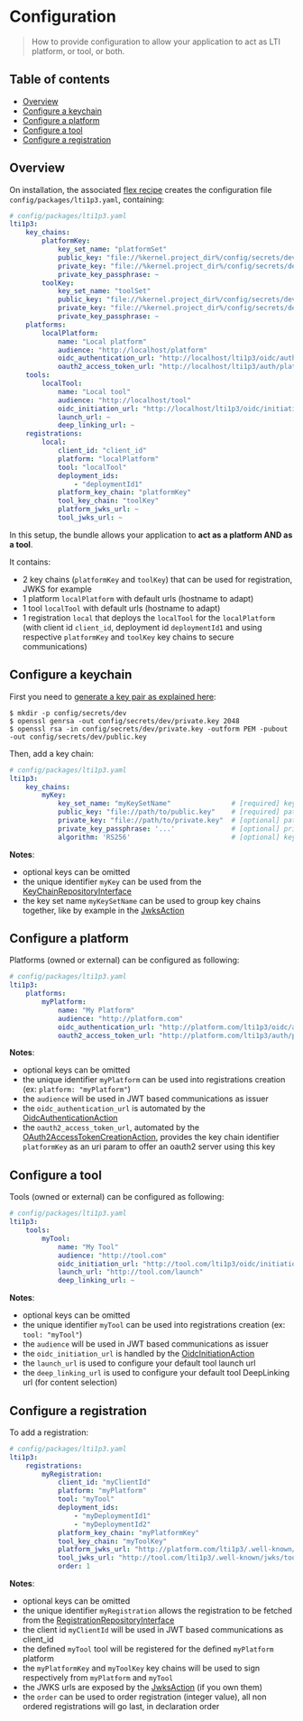 # Configuration

> How to provide configuration to allow your application to act as LTI platform, or tool, or both.

## Table of contents

- [Overview](#overview)
- [Configure a keychain](#configure-a-keychain)
- [Configure a platform](#configure-a-platform)
- [Configure a tool](#configure-a-tool)
- [Configure a registration](#configure-a-registration)

## Overview

On installation, the associated [flex recipe](https://github.com/symfony/recipes-contrib/tree/master/oat-sa/bundle-lti1p3) creates the configuration file `config/packages/lti1p3.yaml`, containing:

```yaml
# config/packages/lti1p3.yaml
lti1p3:
    key_chains:
        platformKey:
            key_set_name: "platformSet"
            public_key: "file://%kernel.project_dir%/config/secrets/dev/public.key"
            private_key: "file://%kernel.project_dir%/config/secrets/dev/private.key"
            private_key_passphrase: ~
        toolKey:
            key_set_name: "toolSet"
            public_key: "file://%kernel.project_dir%/config/secrets/dev/public.key"
            private_key: "file://%kernel.project_dir%/config/secrets/dev/private.key"
            private_key_passphrase: ~
    platforms:
        localPlatform:
            name: "Local platform"
            audience: "http://localhost/platform"
            oidc_authentication_url: "http://localhost/lti1p3/oidc/authentication"
            oauth2_access_token_url: "http://localhost/lti1p3/auth/platformKey/token"
    tools:
        localTool:
            name: "Local tool"
            audience: "http://localhost/tool"
            oidc_initiation_url: "http://localhost/lti1p3/oidc/initiation"
            launch_url: ~
            deep_linking_url: ~
    registrations:
        local:
            client_id: "client_id"
            platform: "localPlatform"
            tool: "localTool"
            deployment_ids:
                - "deploymentId1"
            platform_key_chain: "platformKey"
            tool_key_chain: "toolKey"
            platform_jwks_url: ~
            tool_jwks_url: ~
```

In this setup, the bundle allows your application to **act as a platform AND as a tool**.

It contains:

- 2 key chains (`platformKey` and `toolKey`) that can be used for registration, JWKS for example
- 1 platform `localPlatform` with default urls (hostname to adapt)
- 1 tool `localTool` with default urls (hostname to adapt)
- 1 registration `local` that deploys the `localTool` for the `localPlatform` (with client id `client_id`, deployment id `deploymentId1` and using respective `platformKey` and `toolKey` key chains to secure communications)

## Configure a keychain

First you need to [generate a key pair as explained here](https://en.wikibooks.org/wiki/Cryptography/Generate_a_keypair_using_OpenSSL):

```console
$ mkdir -p config/secrets/dev
$ openssl genrsa -out config/secrets/dev/private.key 2048
$ openssl rsa -in config/secrets/dev/private.key -outform PEM -pubout -out config/secrets/dev/public.key
```

Then, add a key chain:

```yaml
# config/packages/lti1p3.yaml
lti1p3:
    key_chains:
        myKey:
            key_set_name: "myKeySetName"               # [required] key set name
            public_key: "file://path/to/public.key"    # [required] path / content of the public key
            private_key: "file://path/to/private.key"  # [optional] path / content of the private key
            private_key_passphrase: '...'              # [optional] private key passphrase
            algorithm: 'RS256'                         # [optional] keys algorithm (default: RS256)
```
**Notes**:

- optional keys can be omitted
- the unique identifier `myKey` can be used from the [KeyChainRepositoryInterface](https://github.com/oat-sa/lib-lti1p3-core/blob/master/src/Security/Key/KeyChainRepositoryInterface.php#L27)
- the key set name `myKeySetName` can be used to group key chains together, like by example in the [JwksAction](../../Action/Jwks/JwksAction.php)

## Configure a platform

Platforms (owned or external) can be configured as following:

```yaml
# config/packages/lti1p3.yaml
lti1p3:
    platforms:
        myPlatform:
            name: "My Platform"                                                           # [required] platform name
            audience: "http://platform.com"                                               # [required] platform audience
            oidc_authentication_url: "http://platform.com/lti1p3/oidc/authentication"     # [optional] platform OIDC auth url
            oauth2_access_token_url: "http://platform.com/lti1p3/auth/platformKey/token"  # [optional] platform access token url
```
**Notes**:

- optional keys can be omitted
- the unique identifier `myPlatform` can be used into registrations creation (ex: `platform: "myPlatform"`)
- the `audience` will be used in JWT based communications as issuer 
- the `oidc_authentication_url` is automated by the [OidcAuthenticationAction](../../Action/Platform/Message/OidcAuthenticationAction.php)
- the `oauth2_access_token_url`, automated by the [OAuth2AccessTokenCreationAction](../../Action/Platform/Service/OAuth2AccessTokenCreationAction.php), provides the key chain identifier `platformKey` as an uri param to offer an oauth2 server using this key

## Configure a tool

Tools (owned or external) can be configured as following:

```yaml
# config/packages/lti1p3.yaml
lti1p3:
    tools:
        myTool:
            name: "My Tool"                                               # [required] tool name
            audience: "http://tool.com"                                   # [required] tool audience
            oidc_initiation_url: "http://tool.com/lti1p3/oidc/initiation" # [required] tool OIDC init url
            launch_url: "http://tool.com/launch"                          # [optional] tool default launch url
            deep_linking_url: ~                                           # [optional] tool DeepLinking url
```
**Notes**:

- optional keys can be omitted
- the unique identifier `myTool` can be used into registrations creation (ex: `tool: "myTool"`)
- the `audience` will be used in JWT based communications as issuer 
- the `oidc_initiation_url` is handled by the [OidcInitiationAction](../../Action/Tool/Message/OidcInitiationAction.php)
- the `launch_url` is used to configure your default tool launch url
- the `deep_linking_url` is used to configure your default tool DeepLinking url (for content selection)

## Configure a registration

To add a registration:

```yaml
# config/packages/lti1p3.yaml
lti1p3:
    registrations:
        myRegistration:
            client_id: "myClientId"                                                            # [required] client id
            platform: "myPlatform"                                                             # [required] platform identifier
            tool: "myTool"                                                                     # [required] tool identifier
            deployment_ids:                                                                    # [required] deployment ids
                - "myDeploymentId1"
                - "myDeploymentId2"
            platform_key_chain: "myPlatformKey"                                                # [optional] platform key chain identifier
            tool_key_chain: "myToolKey"                                                        # [optional] tool key chain identifier
            platform_jwks_url: "http://platform.com/lti1p3/.well-known/jwks/platformSet.json"  # [optional] platform JWKS url
            tool_jwks_url: "http://tool.com/lti1p3/.well-known/jwks/toolSet.json"              # [optional] tool JWKS url
            order: 1                                                                           # [optional] order of the registration
```

**Notes**:

- optional keys can be omitted
- the unique identifier `myRegistration` allows the registration to be fetched from the [RegistrationRepositoryInterface](https://github.com/oat-sa/lib-lti1p3-core/blob/master/src/Registration/RegistrationRepositoryInterface.php#L27)
- the client id `myClientId` will be used in JWT based communications as client_id
- the defined `myTool` tool will be registered for the defined `myPlatform` platform
- the `myPlatformKey` and `myToolKey` key chains will be used to sign respectively from `myPlatform` and `myTool`
- the JWKS urls are exposed by the [JwksAction](../../Action/Jwks/JwksAction.php) (if you own them)
- the `order` can be used to order registration (integer value), all non ordered registrations will go last, in declaration order
